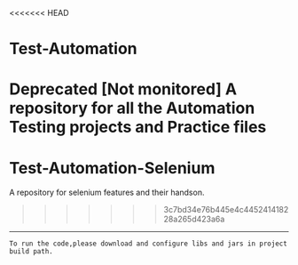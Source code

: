 <<<<<<< HEAD
# Test-Automation 

Deprecated [Not monitored]
A repository for all the Automation Testing projects and Practice files
=======
# Test-Automation-Selenium
A repository for selenium features and their handson.
>>>>>>> 3c7bd34e76b445e4c445241418228a265d423a6a


------------------------------------------------------------------------------------------------------------
    To run the code,please download and configure libs and jars in project build path.
